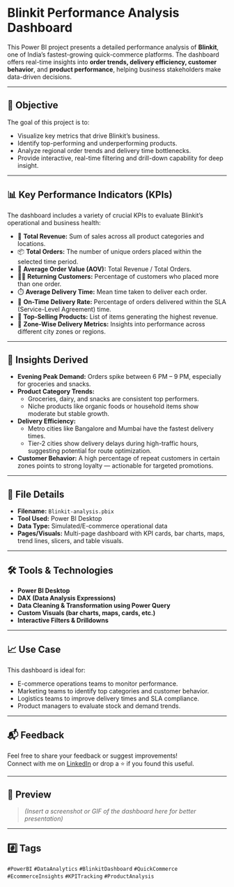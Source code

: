 <h1>Blinkit Performance Analysis Dashboard</h1>

This Power BI project presents a detailed performance analysis of **Blinkit**, one of India’s fastest-growing quick-commerce platforms. The dashboard offers real-time insights into **order trends, delivery efficiency, customer behavior**, and **product performance**, helping business stakeholders make data-driven decisions.

---

<h2>📌 Objective</h2>

The goal of this project is to:
- Visualize key metrics that drive Blinkit’s business.
- Identify top-performing and underperforming products.
- Analyze regional order trends and delivery time bottlenecks.
- Provide interactive, real-time filtering and drill-down capability for deep insight.

---

<h2>📊 Key Performance Indicators (KPIs)</h2>

The dashboard includes a variety of crucial KPIs to evaluate Blinkit’s operational and business health:

- 🧾 **Total Revenue:** Sum of sales across all product categories and locations.
- 📦 **Total Orders:** The number of unique orders placed within the selected time period.
- 💸 **Average Order Value (AOV):** Total Revenue / Total Orders.
- 🧍‍♂️ **Returning Customers:** Percentage of customers who placed more than one order.
- ⏱️ **Average Delivery Time:** Mean time taken to deliver each order.
- 📍 **On-Time Delivery Rate:** Percentage of orders delivered within the SLA (Service-Level Agreement) time.
- 🛒 **Top-Selling Products:** List of items generating the highest revenue.
- 🚚 **Zone-Wise Delivery Metrics:** Insights into performance across different city zones or regions.

---

<h2>🧠 Insights Derived</h2>

- **Evening Peak Demand:** Orders spike between 6 PM – 9 PM, especially for groceries and snacks.
- **Product Category Trends:** 
  - Groceries, dairy, and snacks are consistent top performers.
  - Niche products like organic foods or household items show moderate but stable growth.
- **Delivery Efficiency:**
  - Metro cities like Bangalore and Mumbai have the fastest delivery times.
  - Tier-2 cities show delivery delays during high-traffic hours, suggesting potential for route optimization.
- **Customer Behavior:** A high percentage of repeat customers in certain zones points to strong loyalty — actionable for targeted promotions.

---

<h2>📂 File Details</h2>

- **Filename:** `Blinkit-analysis.pbix`
- **Tool Used:** Power BI Desktop
- **Data Type:** Simulated/E-commerce operational data
- **Pages/Visuals:** Multi-page dashboard with KPI cards, bar charts, maps, trend lines, slicers, and table visuals.

---

<h2>🛠️ Tools & Technologies</h2>

- **Power BI Desktop**
- **DAX (Data Analysis Expressions)**
- **Data Cleaning & Transformation using Power Query**
- **Custom Visuals (bar charts, maps, cards, etc.)**
- **Interactive Filters & Drilldowns**

---

<h2>📈 Use Case</h2>

This dashboard is ideal for:
- E-commerce operations teams to monitor performance.
- Marketing teams to identify top categories and customer behavior.
- Logistics teams to improve delivery times and SLA compliance.
- Product managers to evaluate stock and demand trends.

---

<h2>📬 Feedback</h2>

Feel free to share your feedback or suggest improvements!  
Connect with me on [LinkedIn](https://www.linkedin.com) or drop a ⭐ if you found this useful.

---

<h2>📌 Preview</h2>

> *(Insert a screenshot or GIF of the dashboard here for better presentation)*

---

<h2>#️⃣ Tags</h2>

`#PowerBI` `#DataAnalytics` `#BlinkitDashboard` `#QuickCommerce` `#EcommerceInsights` `#KPITracking` `#ProductAnalysis`

